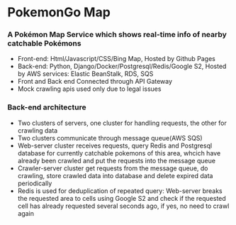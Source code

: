 # PokemonGo Map
### A Pokémon Map Service which shows real-time info of nearby catchable Pokémons

- Front-end: Html/Javascript/CSS/Bing Map, Hosted by Github Pages
- Back-end: Python, Django/Docker/Postgresql/Redis/Google S2, Hosted by AWS services: Elastic BeanStalk, RDS, SQS
- Front and Back end Connected through API Gateway
- Mock crawling apis used only due to legal issues


### Back-end architecture
- Two clusters of servers, one cluster for handling requests, the other for crawling data
- Two clusters communicate through message queue(AWS SQS)
- Web-server cluster receives requests, query Redis and Postgresql database for currently catchable pokemons of this area, whcich have already been crawled and put the requests into the message queue
- Crawler-server cluster get requests from the message queue, do crawling, store crawled data into database and delete expired data periodically
- Redis is used for deduplication of repeated query: Web-server breaks the requested area to cells using Google S2 and check if the requested cell has already requested several seconds ago, if yes, no need to crawl again



